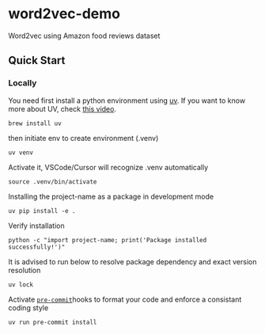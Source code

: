 # word2vec-demo
Word2vec using Amazon food reviews dataset


## Quick Start

### Locally
You need first install a python environment using [uv](https://docs.astral.sh/uv/). If you want to know more about UV, check [this video](https://www.youtube.com/watch?v=k0F9YaAbNwo).
```
brew install uv
```

then initiate env to create environment (.venv)
```
uv venv
```

Activate it, VSCode/Cursor will recognize .venv automatically
```
source .venv/bin/activate
```

Installing the project-name as a package in development mode
```
uv pip install -e .
```

Verify installation
```
python -c "import project-name; print('Package installed successfully!')"
```

It is advised to run below to resolve package dependency and exact version resolution 
```
uv lock
```

Activate [`pre-commit`](https://pre-commit.com/)hooks to format your code and enforce a consistant coding style
```
uv run pre-commit install
```